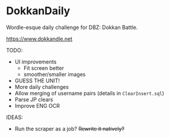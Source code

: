 # DokkanDaily
Wordle-esque daily challenge for DBZ: Dokkan Battle.

https://www.dokkandle.net

TODO:
* UI improvements
    - Fit screen better
    - smoother/smaller images
* GUESS THE UNIT!
* More daily challenges
* Allow merging of username pairs (details in `ClearInsert.sql`)
* Parse JP clears
* Improve ENG OCR

IDEAS:
* Run the scraper as a job? ~~Rewrite it natively?~~